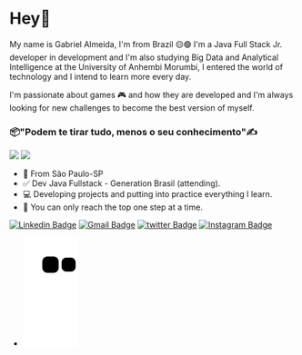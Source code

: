 # Hey👋

My name is Gabriel Almeida, I'm from Brazil 🟡🟢 I'm a Java Full Stack Jr. developer in development and I'm also studying Big Data and Analytical Intelligence at the University of Anhembi Morumbi, I entered the world of technology and I intend to learn more every day.

I'm passionate about games 🎮 and how they are developed and I'm always looking for new challenges to become the best version of myself.

###  📦"Podem te tirar tudo, menos o seu conhecimento"✍

<div>
<img height="165em" src="https://github-readme-stats.vercel.app/api?username=bielalmd&show_icons=true&theme=highcontrast"/> 
<img height="165em" src="https://github-readme-stats.vercel.app/api/top-langs/?username=bielalmd&layout=compact&theme=highcontrast">
</div> 


- 📍   From São Paulo-SP
- ✅  Dev Java Fullstack - Generation Brasil (attending).
- 💻  Developing projects and putting into practice everything I learn.
- 🎯  You can only reach the top one step at a time.


[![Linkedin Badge](https://img.shields.io/badge/-LinkedIn-blue?style=flat-square&logo=Linkedin&logoColor=white&link=https://www.linkedin.com/in/gabriel-almeida-2b60b11b1)](https://www.linkedin.com/in/gabriel-almeida-2b60b11b1/)
[![Gmail Badge](https://img.shields.io/badge/-Gmail-c14438?style=flat-square&logo=Gmail&logoColor=white&link=mailto:austbiel@gmail.com)](mailto:austbiel@gmail.com)
[![twitter Badge](https://img.shields.io/badge/-Twitter-black?style=flat-square&logo=Twitter&logoColor=white&link=twitter.com/bielalmd)](https://twitter.com/bielalmd/)
[![Instagram Badge](https://img.shields.io/badge/-Instagram-3f729b?style=flat-square&logo=Instagram&logoColor=white&link=instagram.com/bielalmd/)](https://www.instagram.com/bielalmd/)

- ![Snake animation](https://github.com/rafaballerini/rafaballerini/blob/output/github-contribution-grid-snake.svg)
 
</div>
